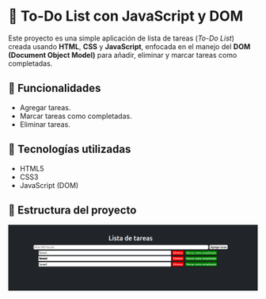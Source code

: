 # 📝 To-Do List con JavaScript y DOM
Este proyecto es una simple aplicación de lista de tareas (*To-Do List*) creada usando **HTML**, **CSS** y **JavaScript**, enfocada en el manejo del **DOM (Document Object Model)** para añadir, eliminar y marcar tareas como completadas.
## 🚀 Funcionalidades
- Agregar tareas.
- Marcar tareas como completadas.
- Eliminar tareas.
## 🧠 Tecnologías utilizadas
- HTML5
- CSS3
- JavaScript (DOM)
## 📂 Estructura del proyecto

![image](./To-Do-Lista.png)